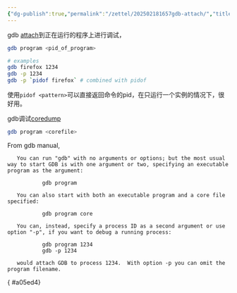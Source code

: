 ```yaml
---
{"dg-publish":true,"permalink":"/zettel/202502181657gdb-attach/","title":202502181657,"tags":["gdb","debug","调试","attach"]}
---
```


gdb [attach](../notes/cpp/gdb基础.md#1.1%20绑定进程)到正在运行的程序上进行调试，

```bash
gdb program <pid_of_program>

# examples
gdb firefox 1234
gdb -p 1234
gdb -p `pidof firefox` # combined with pidof
```

使用`pidof <pattern>`可以直接返回命令的pid，在只运行一个实例的情况下，很好用。

gdb调试[coredump](202307051438CPP调试-coredump.md)

```bash
gdb program <corefile>
```

From gdb manual,

       You can run "gdb" with no arguments or options; but the most usual way to start GDB is with one argument or two, specifying an executable program as the argument:

               gdb program

       You can also start with both an executable program and a core file specified:

               gdb program core

       You can, instead, specify a process ID as a second argument or use option "-p", if you want to debug a running process:

               gdb program 1234
               gdb -p 1234

       would attach GDB to process 1234.  With option -p you can omit the program filename.
{ #a05ed4}

